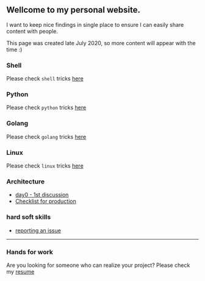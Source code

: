 ## Wellcome to my personal website.

I want to keep nice findings in single place to ensure I can easily share content with people.

This page was created late July 2020, so more content will appear with the time :)

### Shell

Please check `shell` tricks [here](shell)

### Python

Please check `python` tricks [here](python)

### Golang

Please check `golang` tricks [here](golang)

### Linux

Please check `linux` tricks [here](linux)

### Architecture

* [day0 - 1st discussion](archirecture/day0/1st-discussion)
* [Checklist for production](archirecture/production/readiness)

### hard soft skills

* [reporting an issue](hard-soft/issues.md)

---

### Hands for work

Are you looking for someone who can realize your project? Please check my [resume](resume)